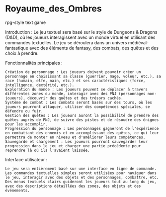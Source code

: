 # Royaume_des_Ombres
rpg-style text game

Introduction :
Le jeu textuel sera basé sur le style de Dungeons & Dragons (D&D), où les joueurs interagissent avec un monde virtuel en utilisant des commandes textuelles. Le jeu se déroulera dans un univers médiéval-fantastique avec des éléments de fantasy, des combats, des quêtes et des choix à prendre.

Fonctionnalités principales :

    Création de personnage : Les joueurs doivent pouvoir créer un personnage en choisissant sa classe (guerrier, mage, voleur, etc.), sa race (humain, elfe, nain, etc.) et ses caractéristiques (force, intelligence, dextérité, etc.).
    Exploration du monde : Les joueurs peuvent se déplacer à travers différentes zones du monde, interagir avec des PNJ (personnages non-joueurs), découvrir des quêtes et des trésors cachés.
    Système de combat : Les combats seront basés sur des tours, où les joueurs pourront attaquer, utiliser des compétences spéciales, se défendre ou fuir.
    Gestion des quêtes : Les joueurs auront la possibilité de prendre des quêtes auprès de PNJ, de suivre des pistes et de résoudre des énigmes pour les accomplir.
    Progression du personnage : Les personnages gagneront de l'expérience en combattant des ennemis et en accomplissant des quêtes, ce qui leur permettra de monter en niveau et d'améliorer leurs compétences.
    Sauvegarde et chargement : Les joueurs pourront sauvegarder leur progression dans le jeu et charger une partie précédente pour reprendre là où ils l'avaient laissée.

Interface utilisateur :

    Le jeu sera entièrement basé sur une interface en ligne de commande.
    Les commandes textuelles simples seront utilisées pour naviguer dans le jeu, interagir avec des objets et des personnages, combattre, etc.
    Des menus textuels clairs guideront les joueurs tout au long du jeu, avec des descriptions détaillées des zones, des objets et des événements.
